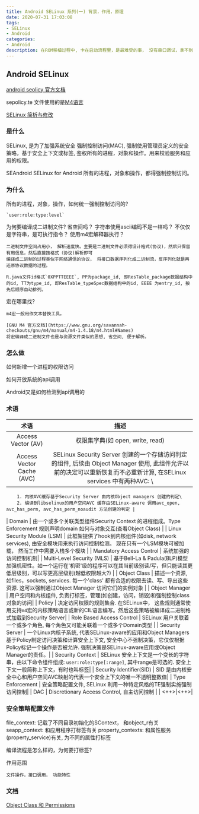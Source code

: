 ```yaml
---
title: Android SELinux 系列(一) 背景，作用，原理
date: 2020-07-31 17:03:08
tags:
- SELinux
- Android
categories:
- Android
description: 在ROM移植过程中, 卡在启动流程里，是最难受的事， 没有串口调试，拿不到相关的日志，只能靠猜，SELinux 的配置，是否会导致启动不起来呢？ 最后的结果是，靠猜并没有解决启动问题，因为可能出问题的环节太多了，此次研究raw socket 调用同样也遇到SEAndroid 的问题, 但借此机会，系统的学习一上SEAndroid, SELinux 是有必要的。
---
```


## Android SELinux 

[android seolicy 官方文档](https://source.android.com/security/selinux/customize)

sepolicy.te 文件使用的是[M4语言](https://www.gnu.org/savannah-checkouts/gnu/m4/manual/m4-1.4.18/index.html)

[SELinux 简析与修改](https://www.cnblogs.com/blogs-of-lxl/p/7515023.html)

### 是什么

SELinux, 是为了加强系统安全
	强制控制访问(MAC), 强制使用管理员定义的安全策略，基于安全上下文或标签, 鉴权所有的进程，对象和操作。用来校验服务和应用的权限。

SEAndroid 
	SELinux for Android
	所有的进程，对象和操作，都得强制控制访问。 

### 为什么

所有的进程，对象，操作，如何统一强制控制访问的? 

	`user:role:type:level`

为何要编译成二进制文件? 
	省空间吗？ 字符串使用ascii编码不是一样吗？
	不仅仅是字符串，是可执行指令？ 使用m4宏解释器执行？ 

	二进制文件空间占用小， 解析速度快。主要是二进制文件必须得设计格式(协议)，然后只保留有用信息，然后直接按格式（协议)解析即可
	编译成二进制的过程类似于网络通信的协议， 将接口数据序列化成二进制流，反序列化就是再还原协议数据的过程。 

	R.java文件id格式`0XPPTTEEEE`, PP为package_id, 即ResTable_package数据结构中的id, TT为type_id, 即ResTable_typeSpec数据结构中的id, EEEE 为entry_id, 按先后顺序自动排列。

宏在哪里找? 

	m4宏一般用作文本替换工具。 

	[GNU M4 官方文档](https://www.gnu.org/savannah-checkouts/gnu/m4/manual/m4-1.4.18/m4.html#Names)
	将宏编译成二进制文件也是与资源文件类似的思想, 省空间, 便于解析。 

### 怎么做

如何新增一个进程的权限访问

如何开放系统的api调用

Android又是如何检测到api调用的

### 术语
|术语| 描述| 
|:--:|:--:|
| Access Vector (AV) | 权限集字典(如 open, write, read) | 
| Access Vector Cache (AVC) | SELinux Security Server 创建的一个存储访问判定的组件, 后续由 Object Manager 使用, 此组件允许以前的决定可以重新恢复而不必重新计算, 在SELinux services 中有两种AVC: \
		1. 内核AVC缓存基于Security Server 由内核Object managers 创建的判定\
		2. 编译到libselinux的用户空间AVC 缓存由SELinux-aware 调用avc_open, avc_has_perm, avc_has_perm_noaudit 方法创建的判定 |
| Domain | 由一个或多个关联类型组件Security Context 的进程组成。Type Enforcement 规则声明domain 如何与对象交互(查看Object Class) |
| Linux Security Module (LSM) | 此框架提供了hook到内核组件(如disk, network services), 由安全模块用来执行访问控制检测。 现在只有一个LSM模块可被加载， 然而工作中需要入栈多个模块 |
| Mandatory Access Control | 系统加强的访问控制机制|
| Multi-Level Security (MLS) | 基于Bell-La & Padula(BLP)模型加强机密性。如一个运行在'机密'级的程序可以在其当前级别读/写，但只能读其更低层级别，可以写更高层级别(越低权限越大?) |
| Object Class | 描述一个资源, 如files，sockets, services. 每一个'class' 都有合适的权限去读、写、导出这些资源. 这可以强制通过Object Manager 访问它们的实例对象 |
| Object Manager | 用户空间和内核组件, 负责打标签，管理(如创建，访问，销毁)和强制控制class对象的访问|
| Policy | 决定访问权限的规则集合. 在SELinux中， 这些规则通常使用支持`m4`宏的内核策略语言或新的CIL语言编写。然后这些策略被编译成二进制格式加载到Security Server|
| Role Based Access Control | SELinux 用户关联着一个或多个角色, 每个角色又可能关联着一个或多个Domain类型 |
| Security Server | 一个Linux内核子系统, 代表SELinux-aware的应用和Object Managers 基于Policy制定访问决策和计算安全上下文, 安全中心不强制决策，它仅仅根据Policy标记一个操作是否被允许. 强制决策是SELinux-aware应用或Object Manager的责任。|
| Security Context | SELinux 安全上下文是一个变长的字符串，由以下命令组件组成: `user:role:type[:range]`, 其中range是可选的. 安全上下文一般简称上下文，有时也叫标签|
| Security Identifier(SID) | SID 是由内核安全中心和用户空间AVC映射的代表一个安全上下文的唯一不透明整数值|
| Type Enforcement | 安全策略配置文件, SELinux 利用一种特定风格的TE强制实施强制访问控制|
| DAC |	Discretionary Access Control, 自主访问控制 |
| <++>|<++>|

### 安全策略配置文件

file_context:	记载了不同目录初始化的SContext， 和object_r有关
seapp_context:	和应用程序打标签有关
property_contexts:	和属性服务(property_service)有关, 为不同的属性打标签 

编译流程是怎么样的，为何要打标签?

作用范围 

	文件操作，接口调用， 功能特性

### 文档

[Object Class 和 Permissions](http://selinuxproject.org/page/ObjectClassesPerms)

